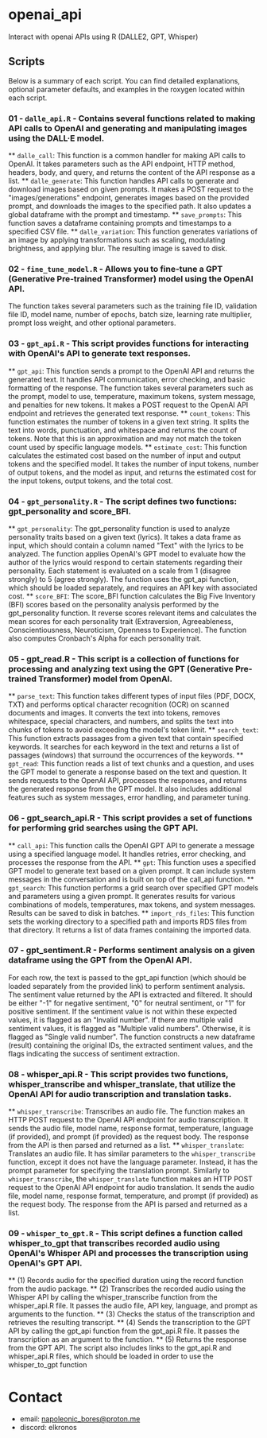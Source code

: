 # openai_api
Interact with openai APIs using R (DALLE2, GPT, Whisper)

## Scripts

Below is a summary of each script. You can find detailed explanations, optional parameter defaults, and examples in the roxygen located within each script.

### 01 - `dalle_api.R` - Contains several functions related to making API calls to OpenAI and generating and manipulating images using the DALL·E model. 
** `dalle_call`: This function is a common handler for making API calls to OpenAI. It takes parameters such as the API endpoint, HTTP method, headers, body, and query, and returns the content of the API response as a list.
** `dalle_generate`: This function handles API calls to generate and download images based on given prompts. It makes a POST request to the "images/generations" endpoint, generates images based on the provided prompt, and downloads the images to the specified path. It also updates a global dataframe with the prompt and timestamp.
** `save_prompts`: This function saves a dataframe containing prompts and timestamps to a specified CSV file.
** `dalle_variation`: This function generates variations of an image by applying transformations such as scaling, modulating brightness, and applying blur. The resulting image is saved to disk.

### 02 - `fine_tune_model.R` - Allows you to fine-tune a GPT (Generative Pre-trained Transformer) model using the OpenAI API. 
The function takes several parameters such as the training file ID, validation file ID, model name, number of epochs, batch size, learning rate multiplier, prompt loss weight, and other optional parameters.

### 03 - `gpt_api.R` - This script provides functions for interacting with OpenAI's API to generate text responses. 
** `gpt_api`: This function sends a prompt to the OpenAI API and returns the generated text. It handles API communication, error checking, and basic formatting of the response. The function takes several parameters such as the prompt, model to use, temperature, maximum tokens, system message, and penalties for new tokens. It makes a POST request to the OpenAI API endpoint and retrieves the generated text response.
** `count_tokens`: This function estimates the number of tokens in a given text string. It splits the text into words, punctuation, and whitespace and returns the count of tokens. Note that this is an approximation and may not match the token count used by specific language models.
** `estimate_cost`: This function calculates the estimated cost based on the number of input and output tokens and the specified model. It takes the number of input tokens, number of output tokens, and the model as input, and returns the estimated cost for the input tokens, output tokens, and the total cost.

### 04 - `gpt_personality.R` - The script defines two functions: gpt_personality and score_BFI.
** `gpt_personality`: The gpt_personality function is used to analyze personality traits based on a given text (lyrics). It takes a data frame as input, which should contain a column named "Text" with the lyrics to be analyzed. The function applies OpenAI's GPT model to evaluate how the author of the lyrics would respond to certain statements regarding their personality. Each statement is evaluated on a scale from 1 (disagree strongly) to 5 (agree strongly). The function uses the gpt_api function, which should be loaded separately, and requires an API key with associated cost.
** `score_BFI`: The score_BFI function calculates the Big Five Inventory (BFI) scores based on the personality analysis performed by the gpt_personality function. It reverse scores relevant items and calculates the mean scores for each personality trait (Extraversion, Agreeableness, Conscientiousness, Neuroticism, Openness to Experience). The function also computes Cronbach's Alpha for each personality trait.

### 05 - gpt_read.R - This script is a collection of functions for processing and analyzing text using the GPT (Generative Pre-trained Transformer) model from OpenAI. 
** `parse_text`: This function takes different types of input files (PDF, DOCX, TXT) and performs optical character recognition (OCR) on scanned documents and images. It converts the text into tokens, removes whitespace, special characters, and numbers, and splits the text into chunks of tokens to avoid exceeding the model's token limit.
** `search_text`: This function extracts passages from a given text that contain specified keywords. It searches for each keyword in the text and returns a list of passages (windows) that surround the occurrences of the keywords.
** `gpt_read`: This function reads a list of text chunks and a question, and uses the GPT model to generate a response based on the text and question. It sends requests to the OpenAI API, processes the responses, and returns the generated response from the GPT model. It also includes additional features such as system messages, error handling, and parameter tuning.

### 06 - gpt_search_api.R - This script provides a set of functions for performing grid searches using the GPT API. 
** `call_api`: This function calls the OpenAI GPT API to generate a message using a specified language model. It handles retries, error checking, and processes the response from the API.
** `gpt`: This function uses a specified GPT model to generate text based on a given prompt. It can include system messages in the conversation and is built on top of the call_api function.
** `gpt_search`: This function performs a grid search over specified GPT models and parameters using a given prompt. It generates results for various combinations of models, temperatures, max tokens, and system messages. Results can be saved to disk in batches.
** `import_rds_files`: This function sets the working directory to a specified path and imports RDS files from that directory. It returns a list of data frames containing the imported data.

### 07 - gpt_sentiment.R - Performs sentiment analysis on a given dataframe using the GPT from the OpenAI API. 
For each row, the text is passed to the gpt_api function (which should be loaded separately from the provided link) to perform sentiment analysis. The sentiment value returned by the API is extracted and filtered. It should be either "-1" for negative sentiment, "0" for neutral sentiment, or "1" for positive sentiment. If the sentiment value is not within these expected values, it is flagged as an "Invalid number". If there are multiple valid sentiment values, it is flagged as "Multiple valid numbers". Otherwise, it is flagged as "Single valid number". The function constructs a new dataframe (result) containing the original IDs, the extracted sentiment values, and the flags indicating the success of sentiment extraction.

### 08 - whisper_api.R - This script provides two functions, whisper_transcribe and whisper_translate, that utilize the OpenAI API for audio transcription and translation tasks.
** `whisper_transcribe`: Transcribes an audio file. The function makes an HTTP POST request to the OpenAI API endpoint for audio transcription. It sends the audio file, model name, response format, temperature, language (if provided), and prompt (if provided) as the request body. The response from the API is then parsed and returned as a list.
** `whisper_translate`: Translates an audio file. It has similar parameters to the `whisper_transcribe` function, except it does not have the language parameter. Instead, it has the prompt parameter for specifying the translation prompt. Similarly to `whisper_transcribe`, the `whisper_translate` function makes an HTTP POST request to the OpenAI API endpoint for audio translation. It sends the audio file, model name, response format, temperature, and prompt (if provided) as the request body. The response from the API is parsed and returned as a list.

### 09 - `whisper_to_gpt.R` - This script defines a function called whisper_to_gpt that transcribes recorded audio using OpenAI's Whisper API and processes the transcription using OpenAI's GPT API. 
** (1) Records audio for the specified duration using the record function from the audio package. 
** (2) Transcribes the recorded audio using the Whisper API by calling the whisper_transcribe function from the whisper_api.R file. It passes the audio file, API key, language, and prompt as arguments to the function.
** (3) Checks the status of the transcription and retrieves the resulting transcript.
** (4) Sends the transcription to the GPT API by calling the gpt_api function from the gpt_api.R file. It passes the transcription as an argument to the function.
** (5) Returns the response from the GPT API. 
The script also includes links to the gpt_api.R and whisper_api.R files, which should be loaded in order to use the whisper_to_gpt function

# Contact
- email: napoleonic_bores@proton.me
- discord: elkronos
